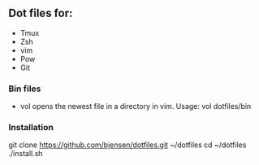 ## Dot files for:
- Tmux
- Zsh
- vim
- Pow
- Git


### Bin files
- vol opens the newest file in a directory in vim. Usage: vol dotfiles/bin

### Installation
git clone https://github.com/bjensen/dotfiles.git ~/dotfiles
cd ~/dotfiles
./install.sh
